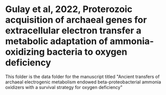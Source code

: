# Gulay et al, 2022, Proterozoic acquisition of archaeal genes for extracellular electron transfer a metabolic adaptation of ammonia-oxidizing bacteria to oxygen deficiency

This folder is the data folder for the manuscript titled "Ancient transfers of archaeal electrogenic metabolism endowed beta-proteobacterial ammonia oxidizers with a survival strategy for oxygen deficiency"
